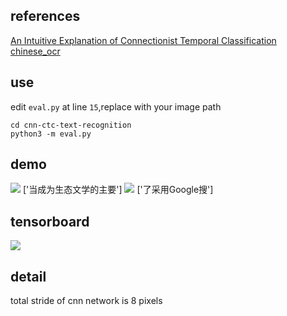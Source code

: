 ## references
<a href='https://towardsdatascience.com/intuitively-understanding-connectionist-temporal-classification-3797e43a86c'>An Intuitive Explanation of Connectionist Temporal Classification</a>
<br>
<a href='https://github.com/YCG09/chinese_ocr'>chinese_ocr</a>

## use
edit ```eval.py``` at line ```15```,replace with your image path
```
cd cnn-ctc-text-recognition
python3 -m eval.py
```

## demo
<img src='https://user-images.githubusercontent.com/35487258/60530916-6af3df80-9d2c-11e9-8599-5b6264ea5c3d.jpg'/>
['当成为生态文学的主要']
<img src='https://user-images.githubusercontent.com/35487258/60530995-9c6cab00-9d2c-11e9-89b9-1a2f396f3a38.jpg'/>
['了采用Google搜']

## tensorboard
<img src='https://user-images.githubusercontent.com/35487258/60531611-ef932d80-9d2d-11e9-8295-4099abcd6762.png'/>

## detail
total stride of cnn network is 8 pixels


